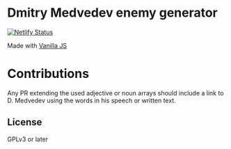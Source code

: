 # Dmitry Medvedev enemy generator

[![Netlify Status](https://api.netlify.com/api/v1/badges/3912687e-b6d1-4db9-a585-7e50dc32befa/deploy-status)](https://cosmic-sprinkles-02be78.netlify.app)

Made with [Vanilla JS](http://vanilla-js.com/)

# Contributions
Any PR extending the used adjective or noun arrays should include a link to D. Medvedev using the words in his speech or written text. 

## License
GPLv3 or later